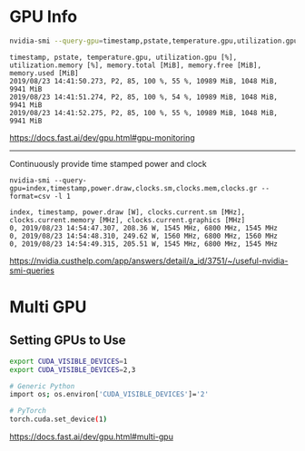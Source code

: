 # GPU Info

```bash
nvidia-smi --query-gpu=timestamp,pstate,temperature.gpu,utilization.gpu,utilization.memory,memory.total,memory.free,memory.used --format=csv -l 1
```

```
timestamp, pstate, temperature.gpu, utilization.gpu [%], utilization.memory [%], memory.total [MiB], memory.free [MiB], memory.used [MiB]
2019/08/23 14:41:50.273, P2, 85, 100 %, 55 %, 10989 MiB, 1048 MiB, 9941 MiB
2019/08/23 14:41:51.274, P2, 85, 100 %, 54 %, 10989 MiB, 1048 MiB, 9941 MiB
2019/08/23 14:41:52.275, P2, 85, 100 %, 55 %, 10989 MiB, 1048 MiB, 9941 MiB
```
https://docs.fast.ai/dev/gpu.html#gpu-monitoring

---
Continuously provide time stamped power and clock

`nvidia-smi --query-gpu=index,timestamp,power.draw,clocks.sm,clocks.mem,clocks.gr --format=csv -l 1`
```
index, timestamp, power.draw [W], clocks.current.sm [MHz], clocks.current.memory [MHz], clocks.current.graphics [MHz]
0, 2019/08/23 14:54:47.307, 208.36 W, 1545 MHz, 6800 MHz, 1545 MHz
0, 2019/08/23 14:54:48.310, 249.62 W, 1560 MHz, 6800 MHz, 1560 MHz
0, 2019/08/23 14:54:49.315, 205.51 W, 1545 MHz, 6800 MHz, 1545 MHz
```
https://nvidia.custhelp.com/app/answers/detail/a_id/3751/~/useful-nvidia-smi-queries

# Multi GPU
## Setting GPUs to Use
```bash
export CUDA_VISIBLE_DEVICES=1
export CUDA_VISIBLE_DEVICES=2,3

# Generic Python
import os; os.environ['CUDA_VISIBLE_DEVICES']='2'

# PyTorch
torch.cuda.set_device(1)
```
https://docs.fast.ai/dev/gpu.html#multi-gpu
